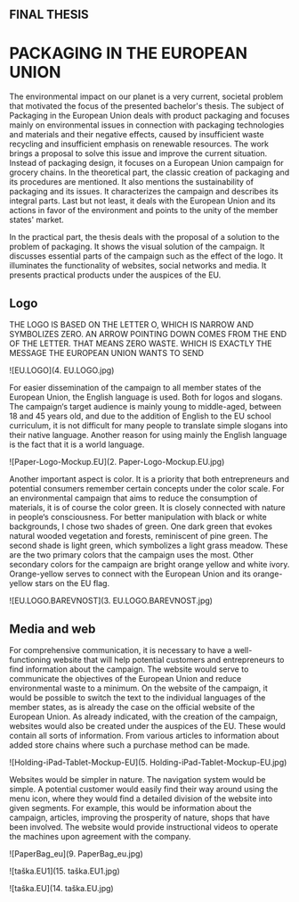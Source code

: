 ## FINAL THESIS

# PACKAGING IN THE EUROPEAN UNION
The environmental impact on our planet is a very current, societal problem that motivated the focus of the presented bachelor's thesis. The subject of Packaging in the European Union deals with product packaging and focuses mainly on environmental issues in connection with packaging technologies and materials and their negative effects, caused by insufficient waste recycling and insufficient emphasis on renewable resources. The work brings a proposal to solve this issue and improve the current situation. Instead of packaging design, it focuses on a European Union campaign for grocery chains. In the theoretical part, the classic creation of packaging and its procedures are mentioned. It also mentions the sustainability of packaging and its issues. It characterizes the campaign and describes its integral parts. Last but not least, it deals with the European Union and its actions in favor of the environment and points to the unity of the member states' market.

In the practical part, the thesis deals with the proposal of a solution to the problem of packaging. It shows the visual solution of the campaign. It discusses essential parts of the campaign such as the effect of the logo. It illuminates the functionality of websites, social networks and media. It presents practical products under the auspices of the EU.

## Logo
THE LOGO IS BASED ON THE LETTER O, WHICH IS NARROW AND SYMBOLIZES ZERO. AN ARROW POINTING DOWN COMES FROM THE END OF THE LETTER. THAT MEANS ZERO WASTE. WHICH IS EXACTLY THE MESSAGE THE EUROPEAN UNION WANTS TO SEND

![EU.LOGO](4. EU.LOGO.jpg) 

For easier dissemination of the 
campaign to all member states of the European Union, the English language is used. Both for logos and slogans. The campaign‘s target audience is mainly young to middle-aged, between 18 and 45 years old, and due to the addition of English to the EU school curriculum, it is not difficult for many people to translate simple slogans into their native language. Another reason for using mainly the English language is the fact that it is a world language.

![Paper-Logo-Mockup.EU](2. Paper-Logo-Mockup.EU.jpg) 

Another important aspect is color. It is a priority that both entrepreneurs and potential consumers remember certain concepts under the color scale. For an environmental campaign that aims to reduce the consumption of materials, it is of course the color green. 
It is closely connected with nature in people‘s consciousness. For better manipulation with black or white backgrounds, I chose two shades of green. One dark green that evokes natural wooded vegetation and forests, reminiscent of pine green. The second shade is light green, which symbolizes a light grass meadow. These are the two primary colors that the campaign uses the most. Other secondary colors for the campaign are bright orange yellow and white ivory. Orange-yellow serves to connect with the European Union and its orange-yellow stars on the EU flag.

![EU.LOGO.BAREVNOST](3. EU.LOGO.BAREVNOST.jpg) 

## Media and web
For comprehensive communication, it is necessary to have a well-functioning website that will help potential 
customers and entrepreneurs to find 
information about the campaign. 
The website would serve to communicate the objectives of the European Union and reduce environmental waste to a minimum. On the website of the campaign, it would be possible to switch the text to the individual languages of the member states, as is already the case on the official website of the European Union. As already indicated, with the creation of the campaign, websites would also be created under the auspices of the EU. These would contain all sorts of information. From various articles to information about added store chains where such a purchase method can be made.

![Holding-iPad-Tablet-Mockup-EU](5. Holding-iPad-Tablet-Mockup-EU.jpg) 

Websites would be simpler in nature. The navigation system would be simple. A potential customer would easily find their way around using the menu icon, where they would find a detailed division of the website into given segments. For example, this would be information about the campaign, articles, improving the prosperity of nature, shops that have been involved. The website would provide instructional videos to operate the machines upon agreement with the company.

![PaperBag_eu](9. PaperBag_eu.jpg) 

![taška.EU1](15. taška.EU1.jpg) 

![taška.EU](14. taška.EU.jpg) 
